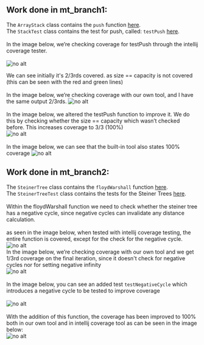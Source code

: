 ## Work done in mt_branch1:

The `ArrayStack` class contains the `push` function [here](src/main/java/com/williamfiset/algorithms/datastructures/stack/ArrayStack.java). <br>
The `StackTest` class contains the test for push, called: `testPush` [here](src/test/java/com/williamfiset/algorithms/datastructures/stack/StackTest.java).
<br><br>
In the image below, we’re checking coverage for testPush through the intellij coverage tester. <br><br>
![no alt](readMeImages/branch1img1.png)

We can see initially it's 2/3rds covered. as size == capacity is not covered (this can be seen with the red and green lines)
<br><br>
In the image below, we’re checking coverage with our own tool, and I have the same output 2/3rds.
![no alt](readMeImages/branch1img2.png)
<br> <br>
In the image below, we altered the testPush function to improve it. We do this by checking whether the  size == capacity which wasn’t checked before. This increases coverage to 3/3 (100%)<br>
![no alt](readMeImages/branch1img3.png)
<br><br>
In the image below, we can see that the built-in tool also states 100% coverage
![no alt](readMeImages/branch1img4.png)

## Work done in mt_branch2:

The `SteinerTree` class contains the `floydWarshall` function [here](src/main/java/com/williamfiset/algorithms/graphtheory/SteinerTree.java). <br>
The `SteinerTreeTest` class contains the tests for the Steiner Trees [here](src/test/java/com/williamfiset/algorithms/datastructures/stack/StackTest.java).
<br><br>
Within the floydWarshall function we need to check whether the steiner tree has a negative cycle, since negative cycles can invalidate any distance calculation.
<br><br>
as seen in the image below, when tested with intellij coverage testing, the entire function is covered, except for the check for the negative cycle.
<br>
![no alt](readMeImages/branch2img1.png)
<br>
In the image below, we’re checking coverage with our own tool and we get 1/3rd coverage on the final iteration, since it doesn't check for negative cycles nor for setting negative infinity
<br>
![no alt](readMeImages/branch2img2.png)
<br><br>
In the image below, you can see an added test `testNegativeCycle` which introduces a negative cycle to be tested to improve coverage
<br><br>
![no alt](readMeImages/branch2img3.png)
<br><br>
With the addition of this function, the coverage has been improved to 100% both in our own tool and in intellij coverage tool as can be seen in the image below:
<br>
![no alt](readMeImages/branch2img4.png)
